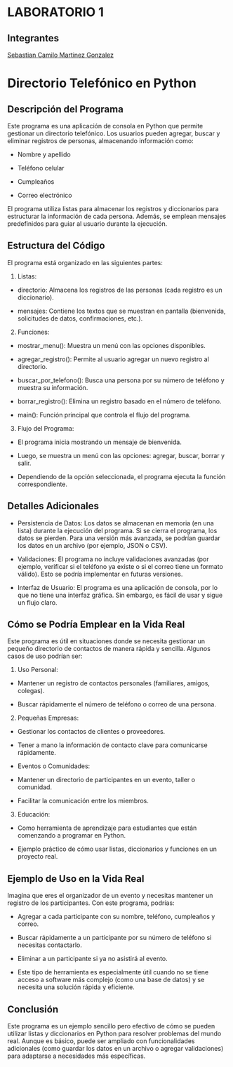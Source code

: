 # LABORATORIO 1
## Integrantes
[Sebastian Camilo Martinez Gonzalez](https://github.com/SebasMtz30)

# Directorio Telefónico en Python
## Descripción del Programa
Este programa es una aplicación de consola en Python que permite gestionar un directorio telefónico. Los usuarios pueden agregar, buscar y eliminar registros de personas, almacenando información como:

- Nombre y apellido

- Teléfono celular

- Cumpleaños

- Correo electrónico

El programa utiliza listas para almacenar los registros y diccionarios para estructurar la información de cada persona. Además, se emplean mensajes predefinidos para guiar al usuario durante la ejecución.

## Estructura del Código
El programa está organizado en las siguientes partes:

1. Listas:

- directorio: Almacena los registros de las personas (cada registro es un diccionario).

- mensajes: Contiene los textos que se muestran en pantalla (bienvenida, solicitudes de datos, confirmaciones, etc.).

2. Funciones:

- mostrar_menu(): Muestra un menú con las opciones disponibles.

- agregar_registro(): Permite al usuario agregar un nuevo registro al directorio.

- buscar_por_telefono(): Busca una persona por su número de teléfono y muestra su información.

- borrar_registro(): Elimina un registro basado en el número de teléfono.

- main(): Función principal que controla el flujo del programa.

3. Flujo del Programa:

- El programa inicia mostrando un mensaje de bienvenida.

- Luego, se muestra un menú con las opciones: agregar, buscar, borrar y salir.

- Dependiendo de la opción seleccionada, el programa ejecuta la función correspondiente.

## Detalles Adicionales
- Persistencia de Datos: Los datos se almacenan en memoria (en una lista) durante la ejecución del programa. Si se cierra el programa, los datos se pierden. Para una versión más avanzada, se podrían guardar los datos en un archivo (por ejemplo, JSON o CSV).

- Validaciones: El programa no incluye validaciones avanzadas (por ejemplo, verificar si el teléfono ya existe o si el correo tiene un formato válido). Esto se podría implementar en futuras versiones.

- Interfaz de Usuario: El programa es una aplicación de consola, por lo que no tiene una interfaz gráfica. Sin embargo, es fácil de usar y sigue un flujo claro.

## Cómo se Podría Emplear en la Vida Real
Este programa es útil en situaciones donde se necesita gestionar un pequeño directorio de contactos de manera rápida y sencilla. Algunos casos de uso podrían ser:

1. Uso Personal:

- Mantener un registro de contactos personales (familiares, amigos, colegas).

- Buscar rápidamente el número de teléfono o correo de una persona.

2. Pequeñas Empresas:

- Gestionar los contactos de clientes o proveedores.

- Tener a mano la información de contacto clave para comunicarse rápidamente.

- Eventos o Comunidades:

- Mantener un directorio de participantes en un evento, taller o comunidad.

- Facilitar la comunicación entre los miembros.

3. Educación:

- Como herramienta de aprendizaje para estudiantes que están comenzando a programar en Python.

- Ejemplo práctico de cómo usar listas, diccionarios y funciones en un proyecto real.

## Ejemplo de Uso en la Vida Real
Imagina que eres el organizador de un evento y necesitas mantener un registro de los participantes. Con este programa, podrías:

- Agregar a cada participante con su nombre, teléfono, cumpleaños y correo.

- Buscar rápidamente a un participante por su número de teléfono si necesitas contactarlo.

- Eliminar a un participante si ya no asistirá al evento.

- Este tipo de herramienta es especialmente útil cuando no se tiene acceso a software más complejo (como una base de datos) y se necesita una solución rápida y eficiente.

## Conclusión
Este programa es un ejemplo sencillo pero efectivo de cómo se pueden utilizar listas y diccionarios en Python para resolver problemas del mundo real. Aunque es básico, puede ser ampliado con funcionalidades adicionales (como guardar los datos en un archivo o agregar validaciones) para adaptarse a necesidades más específicas.

